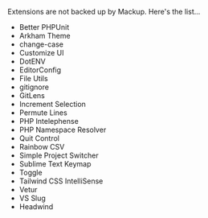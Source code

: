 Extensions are not backed up by Mackup. Here's the list...
* Better PHPUnit
* Arkham Theme
* change-case
* Customize UI
* DotENV
* EditorConfig
* File Utils
* gitignore
* GitLens
* Increment Selection
* Permute Lines
* PHP Intelephense
* PHP Namespace Resolver
* Quit Control
* Rainbow CSV
* Simple Project Switcher
* Sublime Text Keymap
* Toggle
* Tailwind CSS IntelliSense
* Vetur
* VS Slug
* Headwind

